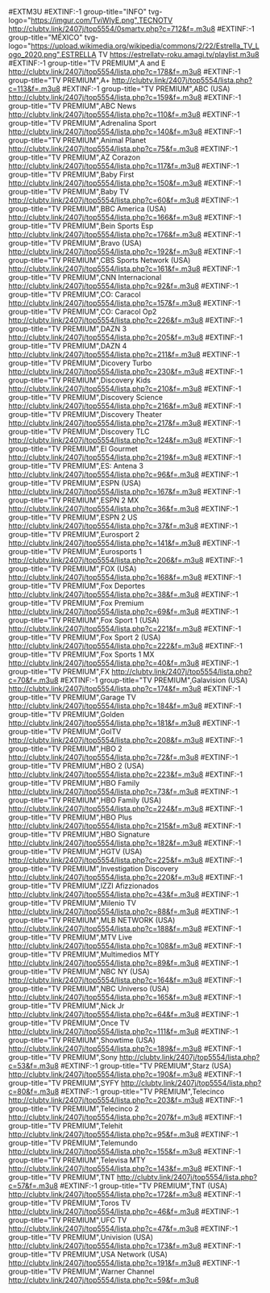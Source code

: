 #EXTM3U
#EXTINF:-1 group-title="INFO" tvg-logo="https://imgur.com/TviWIyE.png",TECNOTV
http://clubtv.link/2407j/top5554/0smartv.php?c=712&f=.m3u8
#EXTINF:-1 group-title="MÉXICO" tvg-logo="https://upload.wikimedia.org/wikipedia/commons/2/22/Estrella_TV_Logo_2020.png",ESTRELLA TV
https://estrellatv-roku.amagi.tv/playlist.m3u8
#EXTINF:-1 group-title="TV PREMIUM",A and E
http://clubtv.link/2407j/top5554/lista.php?c=178&f=.m3u8
#EXTINF:-1 group-title="TV PREMIUM",A+
http://clubtv.link/2407j/top5554/lista.php?c=113&f=.m3u8
#EXTINF:-1 group-title="TV PREMIUM",ABC (USA)
http://clubtv.link/2407j/top5554/lista.php?c=159&f=.m3u8
#EXTINF:-1 group-title="TV PREMIUM",ABC News
http://clubtv.link/2407j/top5554/lista.php?c=110&f=.m3u8
#EXTINF:-1 group-title="TV PREMIUM",Adrenalina Sport
http://clubtv.link/2407j/top5554/lista.php?c=140&f=.m3u8
#EXTINF:-1 group-title="TV PREMIUM",Animal Planet
http://clubtv.link/2407j/top5554/lista.php?c=75&f=.m3u8
#EXTINF:-1 group-title="TV PREMIUM",AZ Corazon
http://clubtv.link/2407j/top5554/lista.php?c=117&f=.m3u8
#EXTINF:-1 group-title="TV PREMIUM",Baby First
http://clubtv.link/2407j/top5554/lista.php?c=150&f=.m3u8
#EXTINF:-1 group-title="TV PREMIUM",Baby TV
http://clubtv.link/2407j/top5554/lista.php?c=60&f=.m3u8
#EXTINF:-1 group-title="TV PREMIUM",BBC America (USA)
http://clubtv.link/2407j/top5554/lista.php?c=166&f=.m3u8
#EXTINF:-1 group-title="TV PREMIUM",Bein Sports Esp
http://clubtv.link/2407j/top5554/lista.php?c=176&f=.m3u8
#EXTINF:-1 group-title="TV PREMIUM",Bravo (USA)
http://clubtv.link/2407j/top5554/lista.php?c=192&f=.m3u8
#EXTINF:-1 group-title="TV PREMIUM",CBS Sports Network (USA)
http://clubtv.link/2407j/top5554/lista.php?c=161&f=.m3u8
#EXTINF:-1 group-title="TV PREMIUM",CNN Internacional
http://clubtv.link/2407j/top5554/lista.php?c=92&f=.m3u8
#EXTINF:-1 group-title="TV PREMIUM",CO: Caracol
http://clubtv.link/2407j/top5554/lista.php?c=157&f=.m3u8
#EXTINF:-1 group-title="TV PREMIUM",CO: Caracol Op2
http://clubtv.link/2407j/top5554/lista.php?c=226&f=.m3u8
#EXTINF:-1 group-title="TV PREMIUM",DAZN 3
http://clubtv.link/2407j/top5554/lista.php?c=205&f=.m3u8
#EXTINF:-1 group-title="TV PREMIUM",DAZN 4
http://clubtv.link/2407j/top5554/lista.php?c=211&f=.m3u8
#EXTINF:-1 group-title="TV PREMIUM",Dicovery Turbo
http://clubtv.link/2407j/top5554/lista.php?c=230&f=.m3u8
#EXTINF:-1 group-title="TV PREMIUM",Discovery Kids
http://clubtv.link/2407j/top5554/lista.php?c=210&f=.m3u8
#EXTINF:-1 group-title="TV PREMIUM",Discovery Science
http://clubtv.link/2407j/top5554/lista.php?c=216&f=.m3u8
#EXTINF:-1 group-title="TV PREMIUM",Discovery Theater
http://clubtv.link/2407j/top5554/lista.php?c=217&f=.m3u8
#EXTINF:-1 group-title="TV PREMIUM",Discovery TLC
http://clubtv.link/2407j/top5554/lista.php?c=124&f=.m3u8
#EXTINF:-1 group-title="TV PREMIUM",El Gourmet
http://clubtv.link/2407j/top5554/lista.php?c=219&f=.m3u8
#EXTINF:-1 group-title="TV PREMIUM",ES: Antena 3
http://clubtv.link/2407j/top5554/lista.php?c=96&f=.m3u8
#EXTINF:-1 group-title="TV PREMIUM",ESPN (USA)
http://clubtv.link/2407j/top5554/lista.php?c=167&f=.m3u8
#EXTINF:-1 group-title="TV PREMIUM",ESPN 2 MX
http://clubtv.link/2407j/top5554/lista.php?c=36&f=.m3u8
#EXTINF:-1 group-title="TV PREMIUM",ESPN 2 US
http://clubtv.link/2407j/top5554/lista.php?c=37&f=.m3u8
#EXTINF:-1 group-title="TV PREMIUM",Eurosport 2
http://clubtv.link/2407j/top5554/lista.php?c=141&f=.m3u8
#EXTINF:-1 group-title="TV PREMIUM",Eurosports 1
http://clubtv.link/2407j/top5554/lista.php?c=206&f=.m3u8
#EXTINF:-1 group-title="TV PREMIUM",FOX (USA)
http://clubtv.link/2407j/top5554/lista.php?c=168&f=.m3u8
#EXTINF:-1 group-title="TV PREMIUM",Fox Deportes
http://clubtv.link/2407j/top5554/lista.php?c=38&f=.m3u8
#EXTINF:-1 group-title="TV PREMIUM",Fox Premium
http://clubtv.link/2407j/top5554/lista.php?c=69&f=.m3u8
#EXTINF:-1 group-title="TV PREMIUM",Fox Sport 1 (USA)
http://clubtv.link/2407j/top5554/lista.php?c=221&f=.m3u8
#EXTINF:-1 group-title="TV PREMIUM",Fox Sport 2 (USA)
http://clubtv.link/2407j/top5554/lista.php?c=222&f=.m3u8
#EXTINF:-1 group-title="TV PREMIUM",Fox Sports 1 MX
http://clubtv.link/2407j/top5554/lista.php?c=40&f=.m3u8
#EXTINF:-1 group-title="TV PREMIUM",FX
http://clubtv.link/2407j/top5554/lista.php?c=70&f=.m3u8
#EXTINF:-1 group-title="TV PREMIUM",Galavision (USA)
http://clubtv.link/2407j/top5554/lista.php?c=174&f=.m3u8
#EXTINF:-1 group-title="TV PREMIUM",Garage TV
http://clubtv.link/2407j/top5554/lista.php?c=184&f=.m3u8
#EXTINF:-1 group-title="TV PREMIUM",Golden
http://clubtv.link/2407j/top5554/lista.php?c=181&f=.m3u8
#EXTINF:-1 group-title="TV PREMIUM",GolTV
http://clubtv.link/2407j/top5554/lista.php?c=208&f=.m3u8
#EXTINF:-1 group-title="TV PREMIUM",HBO 2
http://clubtv.link/2407j/top5554/lista.php?c=72&f=.m3u8
#EXTINF:-1 group-title="TV PREMIUM",HBO 2 (USA)
http://clubtv.link/2407j/top5554/lista.php?c=223&f=.m3u8
#EXTINF:-1 group-title="TV PREMIUM",HBO Family
http://clubtv.link/2407j/top5554/lista.php?c=73&f=.m3u8
#EXTINF:-1 group-title="TV PREMIUM",HBO Family (USA)
http://clubtv.link/2407j/top5554/lista.php?c=224&f=.m3u8
#EXTINF:-1 group-title="TV PREMIUM",HBO Plus
http://clubtv.link/2407j/top5554/lista.php?c=215&f=.m3u8
#EXTINF:-1 group-title="TV PREMIUM",HBO Signature
http://clubtv.link/2407j/top5554/lista.php?c=182&f=.m3u8
#EXTINF:-1 group-title="TV PREMIUM",HGTV (USA)
http://clubtv.link/2407j/top5554/lista.php?c=225&f=.m3u8
#EXTINF:-1 group-title="TV PREMIUM",Investigation Discovery
http://clubtv.link/2407j/top5554/lista.php?c=220&f=.m3u8
#EXTINF:-1 group-title="TV PREMIUM",IZZI Afizzionados
http://clubtv.link/2407j/top5554/lista.php?c=43&f=.m3u8
#EXTINF:-1 group-title="TV PREMIUM",Milenio TV
http://clubtv.link/2407j/top5554/lista.php?c=88&f=.m3u8
#EXTINF:-1 group-title="TV PREMIUM",MLB NETWORK (USA)
http://clubtv.link/2407j/top5554/lista.php?c=188&f=.m3u8
#EXTINF:-1 group-title="TV PREMIUM",MTV Live
http://clubtv.link/2407j/top5554/lista.php?c=108&f=.m3u8
#EXTINF:-1 group-title="TV PREMIUM",Multimedios MTY
http://clubtv.link/2407j/top5554/lista.php?c=89&f=.m3u8
#EXTINF:-1 group-title="TV PREMIUM",NBC NY (USA)
http://clubtv.link/2407j/top5554/lista.php?c=164&f=.m3u8
#EXTINF:-1 group-title="TV PREMIUM",NBC Universo (USA)
http://clubtv.link/2407j/top5554/lista.php?c=165&f=.m3u8
#EXTINF:-1 group-title="TV PREMIUM",Nick Jr
http://clubtv.link/2407j/top5554/lista.php?c=64&f=.m3u8
#EXTINF:-1 group-title="TV PREMIUM",Once TV
http://clubtv.link/2407j/top5554/lista.php?c=111&f=.m3u8
#EXTINF:-1 group-title="TV PREMIUM",Showtime (USA)
http://clubtv.link/2407j/top5554/lista.php?c=189&f=.m3u8
#EXTINF:-1 group-title="TV PREMIUM",Sony
http://clubtv.link/2407j/top5554/lista.php?c=53&f=.m3u8
#EXTINF:-1 group-title="TV PREMIUM",Starz (USA)
http://clubtv.link/2407j/top5554/lista.php?c=190&f=.m3u8
#EXTINF:-1 group-title="TV PREMIUM",SYFY
http://clubtv.link/2407j/top5554/lista.php?c=80&f=.m3u8
#EXTINF:-1 group-title="TV PREMIUM",Telecinco
http://clubtv.link/2407j/top5554/lista.php?c=203&f=.m3u8
#EXTINF:-1 group-title="TV PREMIUM",Telecinco 2
http://clubtv.link/2407j/top5554/lista.php?c=207&f=.m3u8
#EXTINF:-1 group-title="TV PREMIUM",Telehit
http://clubtv.link/2407j/top5554/lista.php?c=95&f=.m3u8
#EXTINF:-1 group-title="TV PREMIUM",Telemundo
http://clubtv.link/2407j/top5554/lista.php?c=155&f=.m3u8
#EXTINF:-1 group-title="TV PREMIUM",Televisa MTY
http://clubtv.link/2407j/top5554/lista.php?c=143&f=.m3u8
#EXTINF:-1 group-title="TV PREMIUM",TNT
http://clubtv.link/2407j/top5554/lista.php?c=57&f=.m3u8
#EXTINF:-1 group-title="TV PREMIUM",TNT (USA)
http://clubtv.link/2407j/top5554/lista.php?c=172&f=.m3u8
#EXTINF:-1 group-title="TV PREMIUM",Toros TV
http://clubtv.link/2407j/top5554/lista.php?c=46&f=.m3u8
#EXTINF:-1 group-title="TV PREMIUM",UFC TV
http://clubtv.link/2407j/top5554/lista.php?c=47&f=.m3u8
#EXTINF:-1 group-title="TV PREMIUM",Univision (USA)
http://clubtv.link/2407j/top5554/lista.php?c=173&f=.m3u8
#EXTINF:-1 group-title="TV PREMIUM",USA Network (USA)
http://clubtv.link/2407j/top5554/lista.php?c=191&f=.m3u8
#EXTINF:-1 group-title="TV PREMIUM",Warner Channel
http://clubtv.link/2407j/top5554/lista.php?c=59&f=.m3u8
